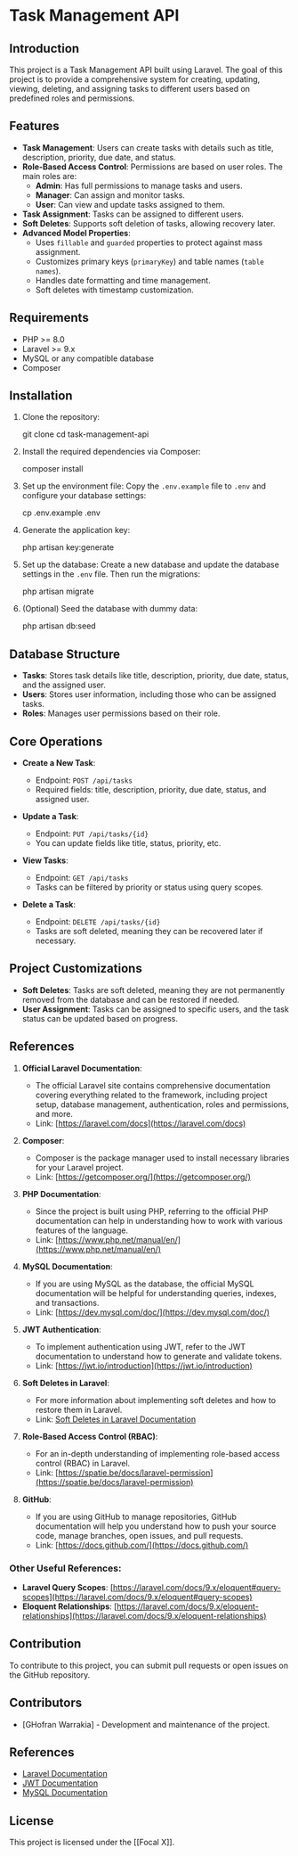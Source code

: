 # Task Management API

## Introduction
This project is a Task Management API built using Laravel. The goal of this project is to provide a comprehensive system for creating, updating, viewing, deleting, and assigning tasks to different users based on predefined roles and permissions.

## Features
- **Task Management**: Users can create tasks with details such as title, description, priority, due date, and status.
- **Role-Based Access Control**: Permissions are based on user roles. The main roles are:
  - **Admin**: Has full permissions to manage tasks and users.
  - **Manager**: Can assign and monitor tasks.
  - **User**: Can view and update tasks assigned to them.
- **Task Assignment**: Tasks can be assigned to different users.
- **Soft Deletes**: Supports soft deletion of tasks, allowing recovery later.
- **Advanced Model Properties**:
  - Uses `fillable` and `guarded` properties to protect against mass assignment.
  - Customizes primary keys (`primaryKey`) and table names (`table names`).
  - Handles date formatting and time management.
  - Soft deletes with timestamp customization.

## Requirements
- PHP >= 8.0
- Laravel >= 9.x
- MySQL or any compatible database
- Composer

## Installation

1. Clone the repository:

   git clone <repository-url>
   cd task-management-api

2. Install the required dependencies via Composer:

   composer install

3. Set up the environment file:
   Copy the `.env.example` file to `.env` and configure your database settings:

   cp .env.example .env


4. Generate the application key:
 
   php artisan key:generate
  

5. Set up the database:
   Create a new database and update the database settings in the `.env` file. Then run the migrations:

   php artisan migrate
   

6. (Optional) Seed the database with dummy data:

   php artisan db:seed

## Database Structure
- **Tasks**: Stores task details like title, description, priority, due date, status, and the assigned user.
- **Users**: Stores user information, including those who can be assigned tasks.
- **Roles**: Manages user permissions based on their role.

## Core Operations
- **Create a New Task**:
   - Endpoint: `POST /api/tasks`
   - Required fields: title, description, priority, due date, status, and assigned user.

- **Update a Task**:
   - Endpoint: `PUT /api/tasks/{id}`
   - You can update fields like title, status, priority, etc.

- **View Tasks**:
   - Endpoint: `GET /api/tasks`
   - Tasks can be filtered by priority or status using query scopes.

- **Delete a Task**:
   - Endpoint: `DELETE /api/tasks/{id}`
   - Tasks are soft deleted, meaning they can be recovered later if necessary.

## Project Customizations
- **Soft Deletes**: Tasks are soft deleted, meaning they are not permanently removed from the database and can be restored if needed.
- **User Assignment**: Tasks can be assigned to specific users, and the task status can be updated based on progress.

## References

1. **Official Laravel Documentation**:
   - The official Laravel site contains comprehensive documentation covering everything related to the framework, including project setup, database management, authentication, roles and permissions, and more.
   - Link: [https://laravel.com/docs](https://laravel.com/docs)

2. **Composer**:
   - Composer is the package manager used to install necessary libraries for your Laravel project.
   - Link: [https://getcomposer.org/](https://getcomposer.org/)

3. **PHP Documentation**:
   - Since the project is built using PHP, referring to the official PHP documentation can help in understanding how to work with various features of the language.
   - Link: [https://www.php.net/manual/en/](https://www.php.net/manual/en/)

4. **MySQL Documentation**:
   - If you are using MySQL as the database, the official MySQL documentation will be helpful for understanding queries, indexes, and transactions.
   - Link: [https://dev.mysql.com/doc/](https://dev.mysql.com/doc/)

5. **JWT Authentication**:
   - To implement authentication using JWT, refer to the JWT documentation to understand how to generate and validate tokens.
   - Link: [https://jwt.io/introduction](https://jwt.io/introduction)

6. **Soft Deletes in Laravel**:
   - For more information about implementing soft deletes and how to restore them in Laravel.
   - Link: [Soft Deletes in Laravel Documentation](https://laravel.com/docs/9.x/eloquent#soft-deleting)

7. **Role-Based Access Control (RBAC)**:
   - For an in-depth understanding of implementing role-based access control (RBAC) in Laravel.
   - Link: [https://spatie.be/docs/laravel-permission](https://spatie.be/docs/laravel-permission)

8. **GitHub**:
   - If you are using GitHub to manage repositories, GitHub documentation will help you understand how to push your source code, manage branches, open issues, and pull requests.
   - Link: [https://docs.github.com/](https://docs.github.com/)

### Other Useful References:
- **Laravel Query Scopes**: [https://laravel.com/docs/9.x/eloquent#query-scopes](https://laravel.com/docs/9.x/eloquent#query-scopes)
- **Eloquent Relationships**: [https://laravel.com/docs/9.x/eloquent-relationships](https://laravel.com/docs/9.x/eloquent-relationships)

## Contribution
To contribute to this project, you can submit pull requests or open issues on the GitHub repository.

## Contributors

- [GHofran Warrakia] - Development and maintenance of the project.

## References

- [Laravel Documentation](https://laravel.com/docs)
- [JWT Documentation](https://jwt.io/)
- [MySQL Documentation](https://dev.mysql.com/doc/)

## License

This project is licensed under the [[Focal X]].
